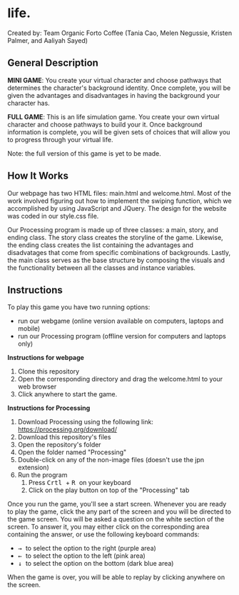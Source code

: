 # life.
Created by: Team Organic Forto Coffee (Tania Cao, Melen Negussie, Kristen Palmer, and Aaliyah Sayed)

## General Description
<b>MINI GAME</b>: You create your virtual character and choose pathways that determines the character's background identity. Once complete, you will be given the advantages and disadvantages in having the background your character has.

<b>FULL GAME</b>: This is an life simulation game. You create your own virtual character and choose pathways to build your it. Once background information is complete, you will be given sets of choices that will allow you to progress through your virtual life.

Note: the full version of this game is yet to be made.

## How It Works
Our webpage has two HTML files: main.html and welcome.html. Most of the work involved figuring out how to implement the swiping function, which we accomplished by using JavaScript and JQuery. The design for the website was coded in our style.css file.

Our Processing program is made up of three classes: a main, story, and ending class. The story class creates the storyline of the game. Likewise, the ending class creates the list containing the advantages and disadvatages that come from specific combinations of backgrounds. Lastly, the main class serves as the base structure by composing the visuals and the functionality between all the classes and instance variables.

## Instructions
To play this game you have two running options:
* run our webgame (online version available on computers, laptops and mobile)
* run our Processing program (offline version for computers and laptops only)

<b>Instructions for webpage</b>
1. Clone this repository
2. Open the corresponding directory and drag the welcome.html to your web browser
3. Click anywhere to start the game.

<b>Instructions for Processing</b>
1. Download Processing using the following link: https://processing.org/download/
2. Download this repository's files
3. Open the repository's folder
4. Open the folder named "Processing"
5. Double-click on any of the non-image files (doesn't use the jpn extension)
6. Run the program
    1. Press <kbd> Crtl </kbd> + <kbd> R </kbd> on your keyboard
    2. Click on the play button on top of the "Processing" tab

Once you run the game, you'll see a start screen. Whenever you are ready to play the game, click the any part of the screen and you will be directed to the game screen. You will be asked a question on the white section of the screen. To answer it, you may either click on the corresponding area containing the answer, or use the following keyboard commands:
* <kbd> → </kbd> to select the option to the right (purple area)
* <kbd> ← </kbd> to select the option to the left (pink area)
* <kbd> ↓ </kbd> to select the option on the bottom (dark blue area)

When the game is over, you will be able to replay by clicking anywhere on the screen.

